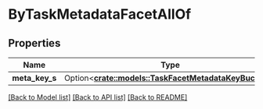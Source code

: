 # ByTaskMetadataFacetAllOf

## Properties

Name | Type | Description | Notes
------------ | ------------- | ------------- | -------------
**meta_key_s** | Option<[**crate::models::TaskFacetMetadataKeyBuckets**](task_facet_metadata_key_buckets.md)> |  | [optional]

[[Back to Model list]](../README.md#documentation-for-models) [[Back to API list]](../README.md#documentation-for-api-endpoints) [[Back to README]](../README.md)


